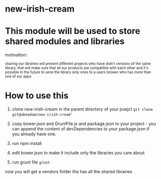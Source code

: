 new-irish-cream
===============
# This module will be used to store shared modules and libraries

motivation:

<sub> sharing our libraries will prevent different projects who have didn't versions of the same library, that will make sure that all our products are compatible with each other and it's possible in the future to sene the library only ones to a users brower who has more than one of our apps </sub>

# How to use this

1. clone new-irish-cream in the parent directory of your poejct `git clone git@abeadam/new-irish-cream`'

2. copy bower.json and GruntFile.js and package.json to your project - you can append the content of devDependencies to your package.json if you already have one.

3. run npm install

4. edit bower.json to make it include only the libraries you care about

5. run grunt file `grunt` 

now you will get a vendors folder tha has all the shared libraries


